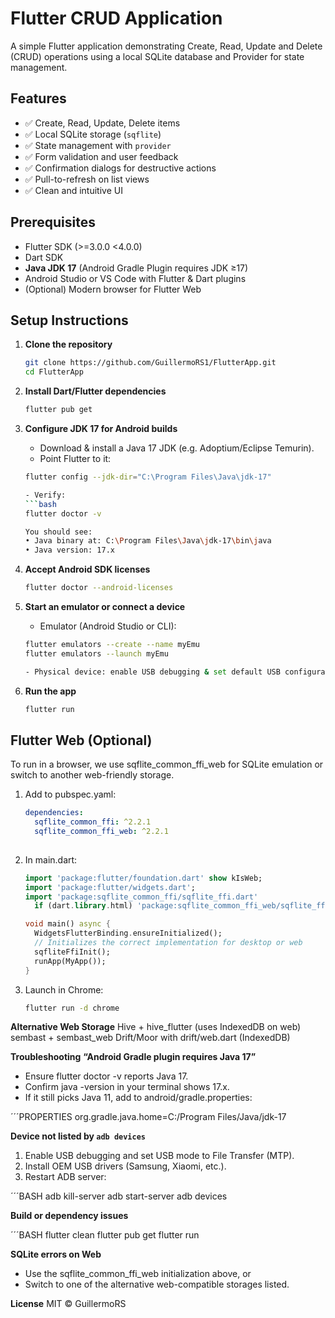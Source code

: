 # Flutter CRUD Application

A simple Flutter application demonstrating Create, Read, Update and Delete (CRUD) operations using a local SQLite database and Provider for state management.

## Features

- ✅ Create, Read, Update, Delete items  
- ✅ Local SQLite storage (`sqflite`)  
- ✅ State management with `provider`  
- ✅ Form validation and user feedback  
- ✅ Confirmation dialogs for destructive actions  
- ✅ Pull-to-refresh on list views  
- ✅ Clean and intuitive UI

## Prerequisites

- Flutter SDK (>=3.0.0 <4.0.0)  
- Dart SDK  
- **Java JDK 17** (Android Gradle Plugin requires JDK ≥17)  
- Android Studio or VS Code with Flutter & Dart plugins  
- (Optional) Modern browser for Flutter Web

## Setup Instructions

1. **Clone the repository**  
   ```bash
   git clone https://github.com/GuillermoRS1/FlutterApp.git
   cd FlutterApp
   
2. **Install Dart/Flutter dependencies**
   ```bash
   flutter pub get

3. **Configure JDK 17 for Android builds**
   - Download & install a Java 17 JDK (e.g. Adoptium/Eclipse Temurin).
   - Point Flutter to it:
   ```bash
   flutter config --jdk-dir="C:\Program Files\Java\jdk-17"

   - Verify:
   ```bash
   flutter doctor -v

   You should see:
   • Java binary at: C:\Program Files\Java\jdk-17\bin\java
   • Java version: 17.x

4. **Accept Android SDK licenses**
   ```bash
   flutter doctor --android-licenses

5. **Start an emulator or connect a device**
   - Emulator (Android Studio or CLI):

   ```bash
   flutter emulators --create --name myEmu
   flutter emulators --launch myEmu

   - Physical device: enable USB debugging & set default USB configuration to “File Transfer (MTP)”.

6. **Run the app**
   ```bash
   flutter run

## Flutter Web (Optional)
To run in a browser, we use sqflite_common_ffi_web for SQLite emulation or switch to another web-friendly storage.

1. Add to pubspec.yaml:
   ```yaml
   dependencies:
     sqflite_common_ffi: ^2.2.1
     sqflite_common_ffi_web: ^2.2.1
  
2. In main.dart:

   ```dart
   import 'package:flutter/foundation.dart' show kIsWeb;
   import 'package:flutter/widgets.dart';
   import 'package:sqflite_common_ffi/sqflite_ffi.dart'
     if (dart.library.html) 'package:sqflite_common_ffi_web/sqflite_ffi_web.dart';

   void main() async {
     WidgetsFlutterBinding.ensureInitialized();
     // Initializes the correct implementation for desktop or web
     sqfliteFfiInit();
     runApp(MyApp());
   }

3. Launch in Chrome:
   ```bash
   flutter run -d chrome

**Alternative Web Storage**
Hive + hive_flutter (uses IndexedDB on web)
sembast + sembast_web
Drift/Moor with drift/web.dart (IndexedDB)

**Troubleshooting**
**“Android Gradle plugin requires Java 17”**
- Ensure flutter doctor -v reports Java 17.
- Confirm java -version in your terminal shows 17.x.
- If it still picks Java 11, add to android/gradle.properties:

´´´PROPERTIES
org.gradle.java.home=C:/Program Files/Java/jdk-17

**Device not listed by `adb devices`**
1. Enable USB debugging and set USB mode to File Transfer (MTP).
2. Install OEM USB drivers (Samsung, Xiaomi, etc.).
3. Restart ADB server:

´´´BASH
adb kill-server
adb start-server
adb devices

**Build or dependency issues**

´´´BASH
flutter clean
flutter pub get
flutter run

**SQLite errors on Web**
- Use the sqflite_common_ffi_web initialization above, or
- Switch to one of the alternative web-compatible storages listed.

**License**
MIT © GuillermoRS
